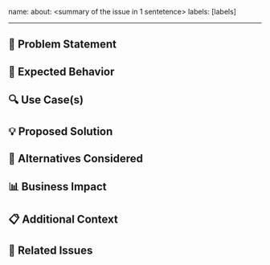 name: <name of the issue>
about: <summary of the issue in 1 sentetence>
labels: [labels]

---

## 📝 Problem Statement

<!-- Provide a clear, concise description of the problem this feature would solve. What user need or pain point are you addressing? -->

## 🎯 Expected Behavior

<!-- Describe what you want to happen when this feature is implemented. Be specific about the desired outcome. -->

## 🔍 Use Case(s)

<!-- Describe specific scenarios where this feature would be valuable. Include examples of how you or others would use this feature. -->

## 💡 Proposed Solution

<!-- Optional: Share your ideas on how to implement this feature. This section helps start the discussion but isn't required. -->

## 🤔 Alternatives Considered

<!-- Optional: What alternative solutions or workarounds have you considered? Why are they insufficient? -->

## 📊 Business Impact

<!-- Optional: How would this feature benefit the project or its users? Consider metrics like time saved, improved experience, etc. -->

## 📋 Additional Context

<!-- Add any other context, screenshots, mockups, or examples that might help explain your request. -->

## 🔄 Related Issues

<!-- Link to any related issues or discussions. Format: #issue-number -->
